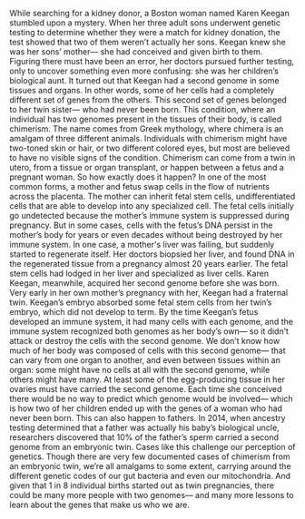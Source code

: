 While searching for a kidney donor, a Boston woman named Karen Keegan  stumbled upon a mystery. When her three adult sons underwent genetic testing to determine whether they were a match for kidney donation, the test showed that two of them weren’t actually her sons. Keegan knew she was her sons’ mother— she had conceived and given birth to them. Figuring there must have been an error,  her doctors pursued further testing, only to uncover something  even more confusing: she was her children’s biological aunt. It turned out that Keegan had a second  genome in some tissues and organs. In other words, some of her cells had  a completely different set of genes from the others. This second set of genes belonged  to her twin sister— who had never been born. This condition,  where an individual has two genomes present in the tissues of their body, is called chimerism. The name comes from Greek mythology, where chimera is an amalgam of three different animals. Individuals with chimerism might have  two-toned skin or hair, or two different colored eyes, but most are believed to have no visible signs of the condition. Chimerism can come from a twin in utero, from a tissue or organ transplant, or happen between a fetus  and a pregnant woman. So how exactly does it happen? In one of the most common forms, a mother and fetus swap cells  in the flow of nutrients across the placenta. The mother can inherit fetal stem cells, undifferentiated cells that are able  to develop into any specialized cell. The fetal cells initially go undetected because the mother’s immune system  is suppressed during pregnancy. But in some cases, cells  with the fetus’s DNA persist in the mother’s body  for years or even decades without being destroyed by her immune system. In one case, a mother's liver was failing, but suddenly started to regenerate itself. Her doctors biopsied her liver, and found DNA in the regenerated tissue from a pregnancy almost 20 years earlier. The fetal stem cells had lodged in her liver and specialized as liver cells. Karen Keegan, meanwhile, acquired  her second genome before she was born. Very early in her own mother’s pregnancy with her, Keegan had a fraternal twin. Keegan’s embryo absorbed some  fetal stem cells from her twin’s embryo, which did not develop to term. By the time Keegan’s fetus  developed an immune system, it had many cells with each genome, and the immune system recognized both genomes as her body’s own— so it didn’t attack or destroy the cells with the second genome. We don’t know how much of her body was composed of cells with this second genome— that can vary from one organ to another, and even between tissues within an organ: some might have no cells at all with the second genome, while others might have many. At least some of the egg-producing tissue in her ovaries must have carried the second genome. Each time she conceived there would be  no way to predict which genome would be involved— which is how two of her children ended up with the genes of a woman who had never been born. This can also happen to fathers. In 2014, when ancestry testing  determined that a father was actually his baby’s biological uncle, researchers discovered that 10% of the father’s sperm carried a second genome  from an embryonic twin. Cases like this challenge  our perception of genetics. Though there are very few documented cases of chimerism from an embryonic twin, we’re all amalgams to some extent, carrying around the different genetic codes of our gut bacteria and even our mitochondria. And given that 1 in 8 individual births started out as twin pregnancies, there could be many more people with two genomes— and many more lessons to learn about the genes that make us who we are. 